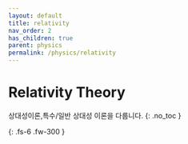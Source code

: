 ```yaml
---
layout: default
title: relativity
nav_order: 2
has_children: true
parent: physics
permalink: /physics/relativity
---
```


# Relativity Theory
상대성이론,특수/일반 상대성 이론을 다룹니다.
{: .no_toc }


{: .fs-6 .fw-300 }

